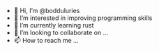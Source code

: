 - 👋 Hi, I’m @bodduluries
- 👀 I’m interested in improving programming skills
- 🌱 I’m currently learning rust
- 💞️ I’m looking to collaborate on ...
- 📫 How to reach me ...

<!---
bodduluries/bodduluries is a ✨ special ✨ repository because its `README.md` (this file) appears on your GitHub profile.
You can click the Preview link to take a look at your changes.
--->
